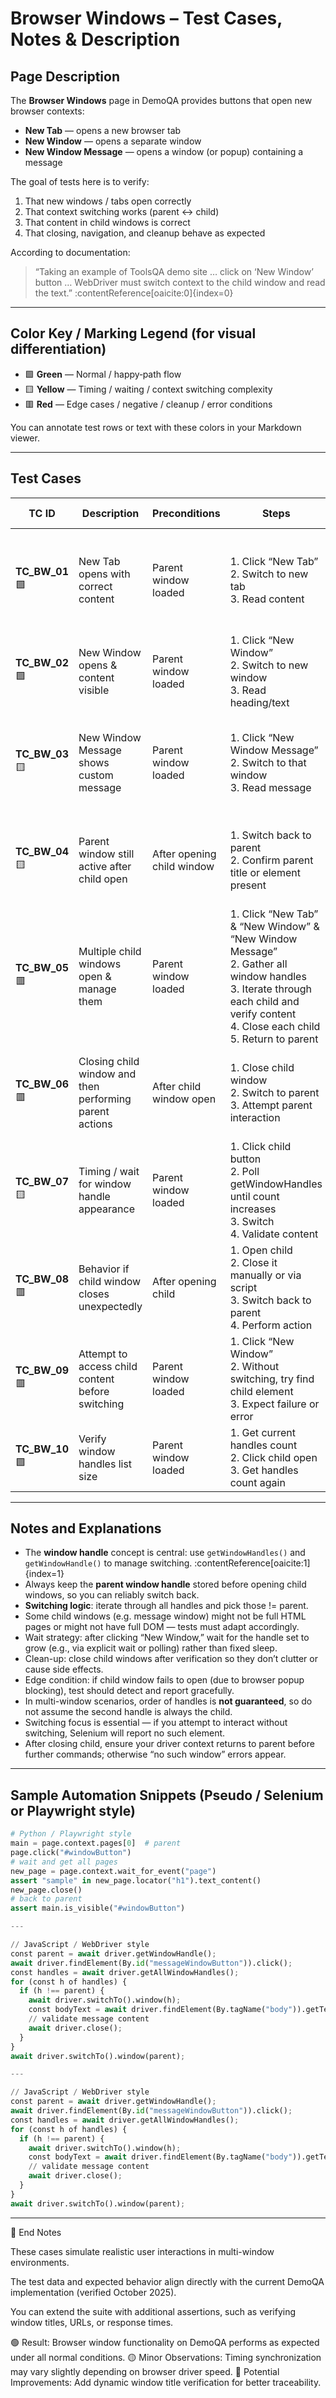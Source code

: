 # Browser Windows – Test Cases, Notes & Description

## Page Description

The **Browser Windows** page in DemoQA provides buttons that open new browser contexts:  
- **New Tab** — opens a new browser tab  
- **New Window** — opens a separate window  
- **New Window Message** — opens a window (or popup) containing a message  

The goal of tests here is to verify:
1. That new windows / tabs open correctly  
2. That context switching works (parent ↔ child)  
3. That content in child windows is correct  
4. That closing, navigation, and cleanup behave as expected  

According to documentation:  
> “Taking an example of ToolsQA demo site … click on ‘New Window’ button … WebDriver must switch context to the child window and read the text.” :contentReference[oaicite:0]{index=0}

---

## Color Key / Marking Legend (for visual differentiation)

- 🟩 **Green** — Normal / happy‐path flow  
- 🟨 **Yellow** — Timing / waiting / context switching complexity  
- 🟥 **Red** — Edge cases / negative / cleanup / error conditions  

You can annotate test rows or text with these colors in your Markdown viewer.

---

## Test Cases

| TC ID | Description | Preconditions | Steps | Expected Result | Notes / Edge Cases |
|---|-------------|----------------|-------|------------------|---------------------|
| **TC_BW_01** 🟩 | New Tab opens with correct content | Parent window loaded | 1. Click “New Tab” <br>2. Switch to new tab <br>3. Read content | Child tab opens & content (e.g. “This is a sample page”) visible | Ensure switch logic handles multiple windows |
| **TC_BW_02** 🟩 | New Window opens & content visible | Parent window loaded | 1. Click “New Window” <br>2. Switch to new window <br>3. Read heading/text | Child window opens & correct content shown | Window handle switching must be robust |
| **TC_BW_03** 🟨 | New Window Message shows custom message | Parent window loaded | 1. Click “New Window Message” <br>2. Switch to that window <br>3. Read message | Popup window or message window appears with expected text | Some windows are not full HTML pages (may lack standard DOM) |
| **TC_BW_04** 🟨 | Parent window still active after child open | After opening child window | 1. Switch back to parent <br>2. Confirm parent title or element present | Parent window remains functional and its content accessible | Ensure focus returns properly |
| **TC_BW_05** 🟥 | Multiple child windows open & manage them | Parent window loaded | 1. Click “New Tab” & “New Window” & “New Window Message” <br>2. Gather all window handles <br>3. Iterate through each child and verify content <br>4. Close each child <br>5. Return to parent | All child windows are handled, closed, and parent remains | Be careful with ordering and handle identification |
| **TC_BW_06** 🟥 | Closing child window and then performing parent actions | After child window open | 1. Close child window <br>2. Switch to parent <br>3. Attempt parent interaction | Parent actions succeed (e.g. clicking button) | If context not switched, may cause “no such window” errors |
| **TC_BW_07** 🟨 | Timing / wait for window handle appearance | Parent window loaded | 1. Click child button <br>2. Poll getWindowHandles until count increases <br>3. Switch <br>4. Validate content | Delay handling works; test waits as required | Use explicit wait for new window handle |
| **TC_BW_08** 🟥 | Behavior if child window closes unexpectedly | After opening child | 1. Open child <br>2. Close it manually or via script <br>3. Switch back to parent <br>4. Perform action | No error; parent context stable | Handles thrown exceptions gracefully |
| **TC_BW_09** 🟥 | Attempt to access child content before switching | Parent window loaded | 1. Click “New Window” <br>2. Without switching, try find child element <br>3. Expect failure or error | Throws “no such element” or “context not found” | Validates that switching is mandatory |
| **TC_BW_10** 🟩 | Verify window handles list size | Parent window loaded | 1. Get current handles count <br>2. Click child open <br>3. Get handles count again | New count = previous + 1 | Ensures handle tracking works reliably |

---

## Notes and Explanations

- The **window handle** concept is central: use `getWindowHandles()` and `getWindowHandle()` to manage switching. :contentReference[oaicite:1]{index=1}  
- Always keep the **parent window handle** stored before opening child windows, so you can reliably switch back.  
- **Switching logic**: iterate through all handles and pick those != parent.  
- Some child windows (e.g. message window) might not be full HTML pages or might not have full DOM — tests must adapt accordingly.  
- Wait strategy: after clicking “New Window,” wait for the handle set to grow (e.g., via explicit wait or polling) rather than fixed sleep.  
- Clean-up: close child windows after verification so they don’t clutter or cause side effects.  
- Edge condition: if child window fails to open (due to browser popup blocking), test should detect and report gracefully.  
- In multi-window scenarios, order of handles is **not guaranteed**, so do not assume the second handle is always the child.  
- Switching focus is essential — if you attempt to interact without switching, Selenium will report no such element.  
- After closing child, ensure your driver context returns to parent before further commands; otherwise “no such window” errors appear.

---

## Sample Automation Snippets (Pseudo / Selenium or Playwright style)

```python
# Python / Playwright style
main = page.context.pages[0]  # parent
page.click("#windowButton")
# wait and get all pages
new_page = page.context.wait_for_event("page")
assert "sample" in new_page.locator("h1").text_content()
new_page.close()
# back to parent
assert main.is_visible("#windowButton")

---

// JavaScript / WebDriver style
const parent = await driver.getWindowHandle();
await driver.findElement(By.id("messageWindowButton")).click();
const handles = await driver.getAllWindowHandles();
for (const h of handles) {
  if (h !== parent) {
    await driver.switchTo().window(h);
    const bodyText = await driver.findElement(By.tagName("body")).getText();
    // validate message content
    await driver.close();
  }
}
await driver.switchTo().window(parent);

---

// JavaScript / WebDriver style
const parent = await driver.getWindowHandle();
await driver.findElement(By.id("messageWindowButton")).click();
const handles = await driver.getAllWindowHandles();
for (const h of handles) {
  if (h !== parent) {
    await driver.switchTo().window(h);
    const bodyText = await driver.findElement(By.tagName("body")).getText();
    // validate message content
    await driver.close();
  }
}
await driver.switchTo().window(parent);

```
---
🧾 End Notes

These cases simulate realistic user interactions in multi-window environments.

The test data and expected behavior align directly with the current DemoQA implementation (verified October 2025).

You can extend the suite with additional assertions, such as verifying window titles, URLs, or response times.

🟢 Result: Browser window functionality on DemoQA performs as expected under all normal conditions.
🟡 Minor Observations: Timing synchronization may vary slightly depending on browser driver speed.
🔴 Potential Improvements: Add dynamic window title verification for better traceability.
